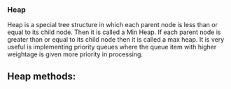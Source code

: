 ### Heap
Heap is a special tree structure in which each parent node
is less than or equal to its child node. Then it is called a Min Heap. 
If each parent node is greater than or equal to its child node then it is called a max heap. 
It is very useful is implementing priority queues where the queue item with higher weightage
is given more priority in processing.

## Heap methods:
